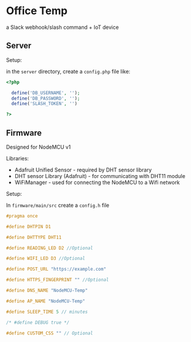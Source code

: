 # Office Temp

a Slack webhook/slash command + IoT device


## Server ##

Setup:

in the `server` directory, create a `config.php` file like:
```php
<?php

  define('DB_USERNAME', '');
  define('DB_PASSWORD', '');
  define('SLASH_TOKEN', '')

?>
```


## Firmware ##

Designed for NodeMCU v1

Libraries:
- Adafruit Unified Sensor - required by DHT sensor library
- DHT sensor Library (Adafruit) - for communicating with DHT11 module
- WiFiManager - used for connecting the NodeMCU to a Wifi network

Setup:

In `firmware/main/src` create a `config.h` file
```h
#pragma once

#define DHTPIN D1

#define DHTTYPE DHT11

#define READING_LED D2 //Optional

#define WIFI_LED D3 //Optional

#define POST_URL "https://example.com"

#define HTTPS_FINGERPRINT "" //Optional

#define DNS_NAME "NodeMCU-Temp"

#define AP_NAME "NodeMCU-Temp"

#define SLEEP_TIME 5 // minutes

/* #define DEBUG true */

#define CUSTOM_CSS "" // Optional

```
